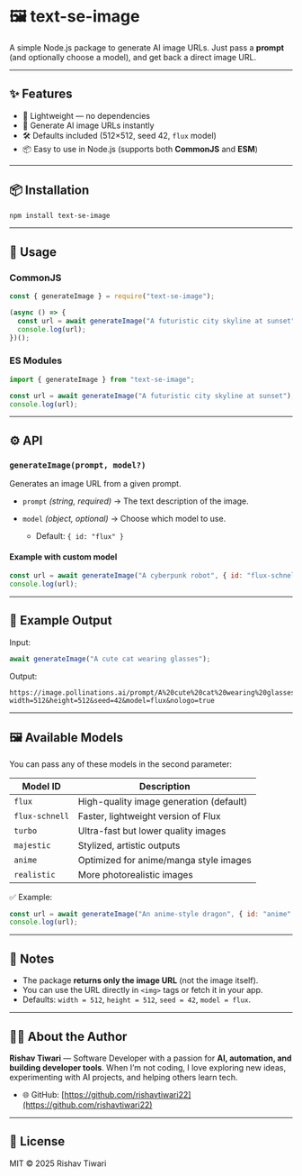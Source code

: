 
# 🖼️ text-se-image

A simple Node.js package to generate AI image URLs.
Just pass a **prompt** (and optionally choose a model), and get back a direct image URL.

---

## ✨ Features

* 🚀 Lightweight — no dependencies
* 🎨 Generate AI image URLs instantly
* 🛠️ Defaults included (512×512, seed 42, `flux` model)
* 📦 Easy to use in Node.js (supports both **CommonJS** and **ESM**)

---

## 📦 Installation

```bash
npm install text-se-image
```

---

## 🔧 Usage

### CommonJS

```js
const { generateImage } = require("text-se-image");

(async () => {
  const url = await generateImage("A futuristic city skyline at sunset");
  console.log(url);
})();
```

### ES Modules

```js
import { generateImage } from "text-se-image";

const url = await generateImage("A futuristic city skyline at sunset");
console.log(url);
```

---

## ⚙️ API

### `generateImage(prompt, model?)`

Generates an image URL from a given prompt.

* `prompt` *(string, required)* → The text description of the image.
* `model` *(object, optional)* → Choose which model to use.

  * Default: `{ id: "flux" }`

#### Example with custom model

```js
const url = await generateImage("A cyberpunk robot", { id: "flux-schnell" });
console.log(url);
```

---

## 🎨 Example Output

Input:

```js
await generateImage("A cute cat wearing glasses");
```

Output:

```
https://image.pollinations.ai/prompt/A%20cute%20cat%20wearing%20glasses?width=512&height=512&seed=42&model=flux&nologo=true
```

---

## 🖼️ Available Models

You can pass any of these models in the second parameter:

| Model ID       | Description                             |
| -------------- | --------------------------------------- |
| `flux`         | High-quality image generation (default) |
| `flux-schnell` | Faster, lightweight version of Flux     |
| `turbo`        | Ultra-fast but lower quality images     |
| `majestic`     | Stylized, artistic outputs              |
| `anime`        | Optimized for anime/manga style images  |
| `realistic`    | More photorealistic images              |

✅ Example:

```js
const url = await generateImage("An anime-style dragon", { id: "anime" });
console.log(url);
```

---

## 📝 Notes

* The package **returns only the image URL** (not the image itself).
* You can use the URL directly in `<img>` tags or fetch it in your app.
* Defaults: `width = 512`, `height = 512`, `seed = 42`, `model = flux`.

---

## 👨‍💻 About the Author

**Rishav Tiwari** — Software Developer with a passion for **AI, automation, and building developer tools**.
When I’m not coding, I love exploring new ideas, experimenting with AI projects, and helping others learn tech.

* 🌐 GitHub: [https://github.com/rishavtiwari22](https://github.com/rishavtiwari22)

---

## 📄 License

MIT © 2025 Rishav Tiwari

